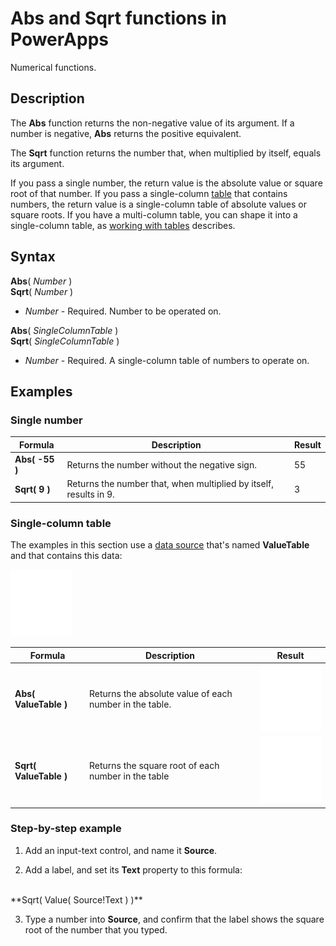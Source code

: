 <properties
	pageTitle="Abs and Sqrt functions | Microsoft PowerApps"
	description="Reference information, including syntax and examples, for the Abs and Sqrt functions in PowerApps"
	services=""
	suite="powerapps"
	documentationCenter="na"
	authors="gregli-msft"
	manager="dwrede"
	editor=""
	tags=""/>

<tags
   ms.service="powerapps"
   ms.devlang="na"
   ms.topic="article"
   ms.tgt_pltfrm="na"
   ms.workload="na"
   ms.date="11/07/2015"
   ms.author="gregli"/>

# Abs and Sqrt functions in PowerApps #

Numerical functions.

## Description ##

The **Abs** function returns the non-negative value of its argument. If a number is negative, **Abs** returns the positive equivalent.

The **Sqrt** function returns the number that, when multiplied by itself, equals its argument.

If you pass a single number, the return value is the absolute value or square root of that number.  If you pass a single-column [table](working-with-tables.md) that contains numbers, the return value is a single-column table of absolute values or square roots. If you have a multi-column table, you can shape it into a single-column table, as [working with tables](working-with-tables.md) describes.  

## Syntax ##

**Abs**( *Number* )<br>**Sqrt**( *Number* )

- *Number* - Required. Number to be operated on.

**Abs**( *SingleColumnTable* )<br>**Sqrt**( *SingleColumnTable* )

- *Number* - Required. A single-column table of numbers to operate on.

## Examples ##

### Single number ###

| Formula | Description | Result |
|---------|-------------|--------|
| **Abs( -55 )** | Returns the number without the negative sign. | 55 |
| **Sqrt( 9 )** | Returns the number that, when multiplied by itself, results in 9. | 3 |

### Single-column table
The examples in this section use a [data source](working-with-data-sources.md) that's named **ValueTable** and that contains this data:

![](media/function-numericals/values.png)

| Formula | Description | Result |
|---------|-------------|--------|
| **Abs( ValueTable )** | Returns the absolute value of each number in the table. | <style> img { max-width: none } </style> ![](media/function-numericals/values-abs.png) |
| **Sqrt( ValueTable )** | Returns the square root of each number in the table | ![](media/function-numericals/values-sqrt.png) |

### Step-by-step example ###

1. Add an input-text control, and name it **Source**.

2. Add a label, and set its **Text** property to this formula:
<br>
**Sqrt( Value( Source!Text ) )**

3. Type a number into **Source**, and confirm that the label shows the square root of the number that you typed.
